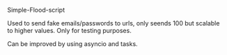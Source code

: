 Simple-Flood-script

Used to send fake emails/passwords to urls, only seends 100 but scalable to higher values.
Only for testing purposes.

Can be improved by using asyncio and tasks.
